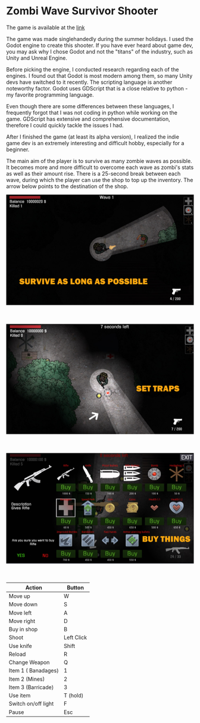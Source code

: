 
<h1 id="city-connector">Zombi Wave Survivor Shooter</h1>

<p> The game is available at the <a href="https://github.com/DKarz/fcoach">link</a></p>

<p>The game was made singlehandedly during the summer holidays. I used the Godot engine to
create this shooter. If you have ever heard about game dev, you may ask why I chose Godot
and not the "titans" of the industry, such as Unity and Unreal Engine. </p>
<p>Before picking the engine, I conducted research regarding each of the engines. I found out
that Godot is most modern among them, so many Unity devs have switched to it recently. The
scripting language is another noteworthy factor. Godot uses GDScript that is a close
relative to python - my favorite programming language.</p>
<p>Even though there are some differences between these languages, I frequently forgot that I was not coding in
python while working on the game. GDScript has extensive and comprehensive documentation, therefore I could
quickly tackle the issues I had.</p>
<p>After I finished the game (at least its alpha version), I realized the indie game dev is an extremely interesting
and difficult hobby, especially for a beginner.</p>
<p>The main aim of the player is to survive as many zombie waves as possible. It becomes more and more difficult to
overcome each wave as zombi's stats as well as their amount rise. There is a 25-second break between each wave,
during which the player can use the shop to top up the inventory. The arrow below points to the destination of
the shop. </p>

 <p align="center"> <img width="750" src="https://github.com/DKarz/readme-media/blob/master/game1-6.png?raw=true">
  <br/><br/><br/>
</p>
<p align="center"> <img width="750" src="https://github.com/DKarz/readme-media/blob/master/game1-5.png?raw=true">
  <br/><br/><br/>
</p>
<p align="center"> <img width="750" src="https://github.com/DKarz/readme-media/blob/master/game1-4.png?raw=true">
  <br/><br/><br/>
</p>
<p align="center">
<table class="table table-striped table-bordered">
<thead>
<tr>
    <th>Action</th>
    <th>Button</th>
</tr>
</thead>
<tbody>
<tr>
    <td>Move up</td>
    <td>W</td>
</tr>
<tr>
    <td>Move down</td>
    <td>S</td>
</tr>
<tr>
    <td>Move left</td>
    <td>A</td>
</tr>
<tr>
    <td>Move right</td>
    <td>D</td>
</tr>
<tr>
    <td>Buy in shop</td>
    <td>B</td>

</tr>
<tr>
    <td>Shoot</td>
    <td>Left Click</td>
</tr>
<tr>
    <td>Use knife</td>
    <td>Shift</td>
</tr>
<tr>
    <td>Reload</td>
    <td>R</td>
</tr>
<tr>
    <td>Change Weapon</td>
    <td>Q</td>
</tr>
<tr>
    <td>Item 1 ( Banadages)</td>
    <td>1</td>
</tr>
<tr>
    <td>Item 2 (Mines)</td>
    <td>2</td>
</tr>
<tr>
    <td>Item 3 (Barricade)</td>
    <td>3</td>
</tr>
<tr>
    <td>Use item</td>
    <td>T (hold)</td>
</tr>
<tr>
    <td>Switch on/off light</td>
    <td>F</td>
</tr>
<tr>
    <td>Pause</td>
    <td>Esc</td>
</tr>

</tbody>
</table>
</p>
    




